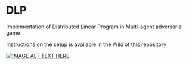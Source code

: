 # DLP
Implementation of Distributed Linear Program in Multi-agent adversarial game

Instructions on the setup is available in the Wiki of [this repository](https://github.com/mzahana/dlp/wiki)

[![IMAGE ALT TEXT HERE](http://img.youtube.com/vi/aQWNBxXC71o/0.jpg)](http://www.youtube.com/watch?v=aQWNBxXC71o)

